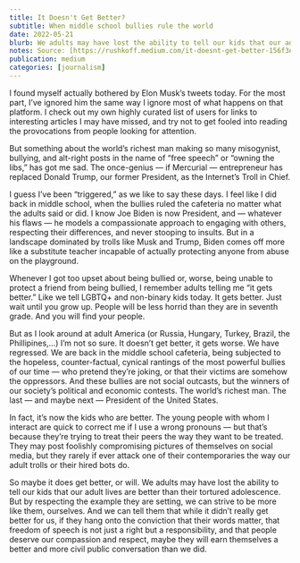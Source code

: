 ```yaml
---
title: It Doesn't Get Better?
subtitle: When middle school bullies rule the world
date: 2022-05-21
blurb: We adults may have lost the ability to tell our kids that our adult lives are better than their tortured adolescence. But by respecting the example they are setting, we can strive to be more like them, ourselves.
notes: Source: [https://rushkoff.medium.com/it-doesnt-get-better-156f3ed184a2](https://rushkoff.medium.com/it-doesnt-get-better-156f3ed184a2 "https://rushkoff.medium.com/it-doesnt-get-better-156f3ed184a2")
publication: medium
categories: [journalism]
---
```


I found myself actually bothered by Elon Musk’s tweets today. For the most part, I’ve ignored him the same way I ignore most of what happens on that platform. I check out my own highly curated list of users for links to interesting articles I may have missed, and try not to get fooled into reading the provocations from people looking for attention.

But something about the world’s richest man making so many misogynist, bullying, and alt-right posts in the name of “free speech” or “owning the libs,” has got me sad. The once-genius — if Mercurial — entrepreneur has replaced Donald Trump, our former President, as the Internet’s Troll in Chief.

I guess I’ve been “triggered,” as we like to say these days. I feel like I did back in middle school, when the bullies ruled the cafeteria no matter what the adults said or did. I know Joe Biden is now President, and — whatever his flaws — he models a compassionate approach to engaging with others, respecting their differences, and never stooping to insults. But in a landscape dominated by trolls like Musk and Trump, Biden comes off more like a substitute teacher incapable of actually protecting anyone from abuse on the playground.

Whenever I got too upset about being bullied or, worse, being unable to protect a friend from being bullied, I remember adults telling me “it gets better.” Like we tell LGBTQ+ and non-binary kids today. It gets better. Just wait until you grow up. People will be less horrid than they are in seventh grade. And you will find your people.

But as I look around at adult America (or Russia, Hungary, Turkey, Brazil, the Phillipines,…) I’m not so sure. It doesn’t get better, it gets worse. We have regressed. We are back in the middle school cafeteria, being subjected to the hopeless, counter-factual, cynical rantings of the most powerful bullies of our time — who pretend they’re joking, or that their victims are somehow the oppressors. And these bullies are not social outcasts, but the winners of our society’s political and economic contests. The world’s richest man. The last — and maybe next — President of the United States.

In fact, it’s now the kids who are better. The young people with whom I interact are quick to correct me if I use a wrong pronouns — but that’s because they’re trying to treat their peers the way they want to be treated. They may post foolishly compromising pictures of themselves on social media, but they rarely if ever attack one of their contemporaries the way our adult trolls or their hired bots do.

So maybe it does get better, or will. We adults may have lost the ability to tell our kids that our adult lives are better than their tortured adolescence. But by respecting the example they are setting, we can strive to be more like them, ourselves. And we can tell them that while it didn’t really get better for us, if they hang onto the conviction that their words matter, that freedom of speech is not just a right but a responsibility, and that people deserve our compassion and respect, maybe they will earn themselves a better and more civil public conversation than we did.
